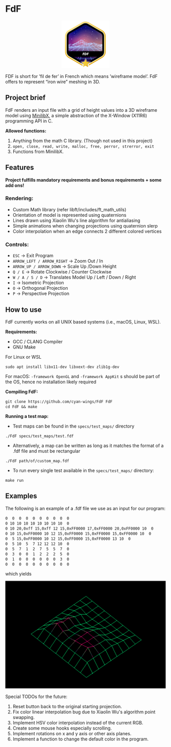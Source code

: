 # FdF

<p align="center">
  <img src="https://github.com/cyan-wings/FdF/blob/main/fdf.png" alt="FDF 42 project badge"/>
</p>

FDF is short for ’fil de fer’ in French which means ’wireframe model’. FdF offers to represent “iron wire” meshing in 3D.

## Project brief

FdF renders an input file with a grid of height values into a 3D wireframe model using [MinilibX](https://github.com/42Paris/minilibx-linux), a simple abstraction of the X-Window (X11R6) programming API in C.

<b>Allowed functions:</b>
1. Anything from the math C library. (Though not used in this project)
2. `open, close, read, write, malloc, free, perror, strerror, exit`
3. Functions from MinilibX.

## Features

<b>Project fulfills mandatory requirements and bonus requirements + some add ons!</b>

### Rendering:
- Custom Math library (refer libft/includes/ft_math_utils)
- Orientation of model is represented using quaternions
- Lines drawn using Xiaolin Wu's line algorithm for antialiasing
- Simple animations when changing projections using quaternion slerp
- Color interpolation when an edge connects 2 different colored vertices

### Controls:
- `ESC` -> Exit Program
- `ARROW_LEFT / ARROW_RIGHT` -> Zoom Out / In
- `ARROW_UP / ARROW_DOWN` -> Scale Up /Down Height
- `Q / E` -> Rotate Clockwise / Counter Clockwise
- `W / A / S / D` -> Translates Model Up / Left / Down / Right
- `I` -> Isometric Projection
- `O` -> Orthogonal Projection
- `P` -> Perspective Projection

## How to use

FdF currently works on all UNIX based systems (i.e., macOS, Linux, WSL).

<b>Requirements:</b>
- GCC / CLANG Compiler
- GNU Make

For Linux or WSL
```
sudo apt install libx11-dev libxext-dev zlib1g-dev
```

For macOS:
`-framework OpenGL` and `-framework AppKit` s should be part of the OS, hence no installation likely required

<b>Compiling FdF:</b>
```
git clone https://github.com/cyan-wings/FdF FdF
cd FdF && make
```

<b>Running a test map:</b>
- Test maps can be found in the `specs/test_maps/` directory
```
./FdF specs/test_maps/test.fdf
```

- Alternatively, a map can be written as long as it matches the format of a .fdf file and must be rectangular
```
./FdF path/of/custom_map.fdf
```

- To run every single test available in the `specs/test_maps/` directory:
```
make run
```

## Examples

The following is an example of a .fdf file we use as an input for our program:
```
0  0  0  0  0  0  0  0  0  0
0 10 10 10 10 10 10 10 10  0
0 10 20,0xff 15,0xff 12 15,0xFF0000 17,0xFF0000 20,0xFF0000 10  0
0 10 15,0xFF0000 10 12 15,0xFF0000 15,0xFF0000 15,0xFF0000 10  0
0  5 15,0xFF0000 10 12 15,0xFF0000 15,0xFF0000 13 10  0
0  5 10  5  7 12 12 12 10  0
0  5  7  1  2  7  5  5  7  0
0  3  0  0  1  2  2  2  5  0
0  1  0  0  0  0  0  0  3  0
0  0  0  0  0  0  0  0  0  0
```

which yields

<img width="1236" alt="Fdf example" src="https://github.com/cyan-wings/FdF/blob/main/sample.png">


Special TODOs for the future:
1. Reset button back to the original starting projection.
2. Fix color linear interpolation bug due to Xiaolin Wu's algorithm point swapping.
3. Implement HSV color interpolation instead of the current RGB.
4. Create some mouse hooks especially scrolling.
5. Implement rotations on x and y axis or other axis planes.
6. Implement a function to change the default color in the program.

